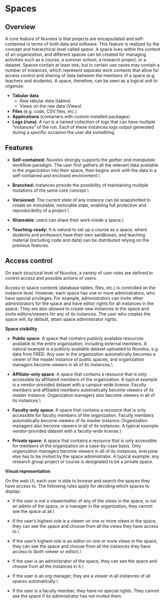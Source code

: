 # Spaces

## Overview

A core feature of Nuvolos is that projects are encapsulated and self-contained in terms of both data and software. This feature is realized by the concept and hierarchical level called _space._ A space lives within the context of an organization, and different spaces can be created for managing activities such as a course, a summer school, a research project, or a dataset. Spaces contain at least one, but in certain use cases may contain a number of instances, which represent separate work contexts that allow for access control and sharing of data between the members of a space (e.g. teachers and students). A space, therefore, can be seen as a logical unit to organize:

* **Tabular data**
  * Raw tabular data (tables)
  * Views on the raw data (Views)
* **Files** (e.g. code, CSV files, etc.)
* **Applications** (containers with custom installed packages)
* **Logs (runs)**: A run is a named collection of logs that can have multiple “instances” of the run. Each of these instances logs output generated during a specific occasion the user did something.

## Features

* **Self-contained:** Nuvolos strongly supports the _gather and manipulate_ workflow paradigm. The user first gathers all the relevant data available in the organization into their space, then begins work with the data in a self-contained and enclosed environment.\

* **Branched:** Instances provide the possibility of maintaining multiple mutations of the same core concept.\

* **Versioned:** The current state of any instance can be snapshotted to create an immutable, restorable state, enabling full protection and reproducibility of a project.\

* **Shareable**: users can share their work inside a space.\

* **Teaching-ready:** It is natural to set up a course as a space, where students and professors have their own sandboxes, and teaching material (including code and data) can be distributed relying on the previous features.

## Access control

On each structural level of Nuvolos, a variety of user roles are defined to control access and possible actions of users.&#x20;

Access to space contents (database tables, files, etc.) is controlled on the instance level. However, each space has one or more administrators, who have special privileges. For example, administrators can invite other administrators for the space and have editor rights for all instances in the space. They are also allowed to create new instances in the space and invite editors/viewers for any of its instances. The user who creates the space will, by default, attain space administrator rights.

**Space visibility**

* **Public space**: A space that contains publicly available resources available to the entire organization, including external members. A natural example is a publicly available dataset uploaded to Nuvolos, e.g. data from FRED. Any user in the organization automatically becomes a viewer of the master instance of public spaces, and organization managers become viewers in all of its instances.\

* **Affiliate-only space**: A space that contains a resource that is only accessible by affiliated members of the organization. A typical example is a vendor-provided dataset with a campus-wide license. Faculty members and affiliated members automatically become viewers of its master instance. Organization managers also become viewers in all of its instances.\

* **Faculty-only space**: A space that contains a resource that is only accessible for faculty members of the organization. Faculty members automatically become viewers of its master instance. Organization managers also become viewers in all of its instances. A typical example: vendor-provided dataset with a faculty-wide license.\

* **Private space**: A space that contains a resource that is only accessible for members of the organization on a case-by-case basis. Only organization managers become viewers in all of its instances, everyone else has to be invited by the space administrator. A typical example: any research group project or course is designated to be a private space.

**Visual representation**

On the web UI, each user is able to browse and search the spaces they have access to. The following rules apply for deciding which spaces to display:

* If the user is not a viewer/editor of any of the views in the space, is not an admin of the space, or a manager in the organization, they cannot see the space at all.\

* If the user’s highest role is a viewer on one or more views in the space, they can see the space and choose from all the views they have access to.\

* If the user’s highest role is an editor on one or more views in the space, they can see the space and choose from all the instances they have access to (both viewer or editor).\

* If the user is an administrator of the space, they can see the space and choose from all the instances in it.\

* If the user is an org manager, they are a viewer in all instances of all spaces automatically.\

* If the user is a faculty member, they have no special rights. They cannot see the space if its administrator has not invited them.

